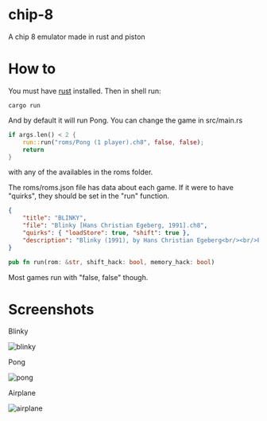# chip-8

A chip 8 emulator made in rust and piston

# How to

You must have [rust](https://www.rust-lang.org/es-ES/install.html) installed. Then in shell run:

```
cargo run
```

And by default it will run Pong. You can change the game in src/main.rs

```rust
if args.len() < 2 {
    run::run("roms/Pong (1 player).ch8", false, false);
    return
}
```

with any of the availables in the roms folder.

The roms/roms.json file has data about each game. If it were to have "quirks", they should be set in the "run" function.

```json
{
    "title": "BLINKY",
    "file": "Blinky [Hans Christian Egeberg, 1991].ch8",
    "quirks": { "loadStore": true, "shift": true },
    "description": "Blinky (1991), by Hans Christian Egeberg<br/><br/>Pacman clone.<br/>3, 6 - down/up. 7, 8 - left/right"
}
```

```rust
pub fn run(rom: &str, shift_hack: bool, memory_hack: bool)
```

Most games run with "false, false" though.

# Screenshots

Blinky

![blinky](https://jakeactually.com/github/chip-8/1.JPG "Blinky")

Pong

![pong](https://jakeactually.com/github/chip-8/2.JPG "Pong")

Airplane

![airplane](https://jakeactually.com/github/chip-8/1.JPG "Airplane")

